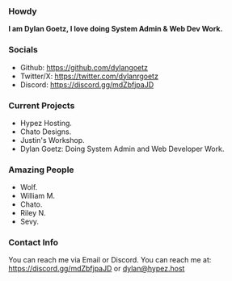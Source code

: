 ### Howdy 

**I am Dylan Goetz, I love doing System Admin & Web Dev Work.**

### Socials 

- Github: https://github.com/dylangoetz
- Twitter/X: https://twitter.com/dylanrgoetz
- Discord: https://discord.gg/mdZbfjpaJD

### Current Projects

- Hypez Hosting.
- Chato Designs.
- Justin's Workshop.
- Dylan Goetz: Doing System Admin and Web Developer Work.

### Amazing People

- Wolf.
- William M.
- Chato.
- Riley N.
- Sevy.

### Contact Info

You can reach me via Email or Discord. You can reach me at: https://discord.gg/mdZbfjpaJD or dylan@hypez.host



